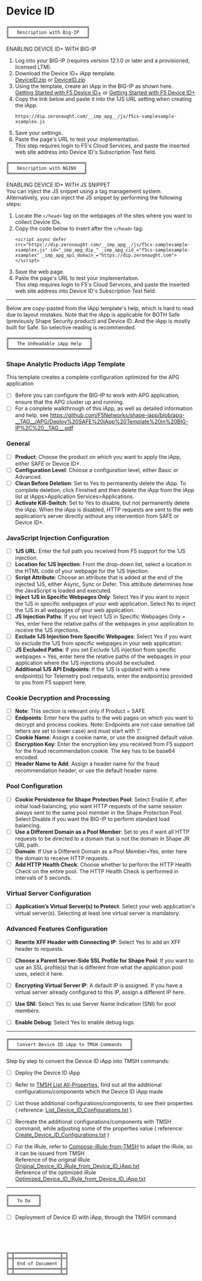 # Device ID



```
╔═════════════════════════════╗
║   Description with Big-IP   ║
╚═════════════════════════════╝
```

ENABLING DEVICE ID+ WITH BIG-IP
1. Log into your BIG-IP (requires version 12.1.0 or later and a provisioned, licensed LTM).
2. Download the Device ID+ iApp template.<br>
   [DeviceID.zip](https://safe-iapp-templates.s3.amazonaws.com/DeviceID.zip) or [DeviceID.zip](DeviceID.zip)
3. Using the template, create an iApp in the BIG-IP as shown here.<br>
   [Getting Started with F5 Device ID+](https://clouddocs.f5.com/cloud-services/latest/f5-cloud-services-DeviceID-GettingStarted.html) or [Getting Started with F5 Device ID+](https://f5cloudservices.zendesk.com/hc/en-us/articles/360060301673-Getting-Started-with-F5-Device-ID-)
4. Copy the link below and paste it into the 1JS URL setting when creating the iApp.<br>
   ```
   https://dip.zeronaught.com/__imp_apg__/js/f5cs-samplesample-xsamplex.js
   ```
5. Save your settings.
6. Paste the page's URL to test your implementation.<br>
   This step requires login to F5's Cloud Services, and paste the inserted web site address into Device ID's Subscription Test field.



```
╔════════════════════════════╗
║   Description with NGINX   ║
╚════════════════════════════╝
```

ENABLING DEVICE ID+ WITH JS SNIPPET<br>
You can inject the JS snippet using a tag management system. Alternatively, you can inject the JS snippet by performing the following steps:
1. Locate the `</head>` tag on the webpages of the sites where you want to collect Device IDs.
2. Copy the code below to insert after the `</head>` tag:<br>
   ```
   <script async defer src="https://dip.zeronaught.com/__imp_apg__/js/f5cs-samplesample-xsamplex.js" id="_imp_apg_dip_" _imp_apg_cid_="f5cs-samplesample-xsamplex" _imp_apg_api_domain_="https://dip.zeronaught.com"></script>
   ```
3. Save the web page.
4. Paste the page's URL to test your implementation.<br>
   This step requires login to F5's Cloud Services, and paste the inserted web site address into Device ID's Subscription Test field.



***



Below are copy-pasted from the iApp template's help, which is hard to read due to layout mistakes.
Note that the iApp is applicable for BOTH Safe (previously Shape Security product) and Device ID.
And the iApp is mostly built for Safe. So selective reading is recommended.

```
╔══════════════════════════════╗
║   The UnReadable iApp Help   ║
╚══════════════════════════════╝
```

### Shape Analytic Products iApp Template

This template creates a complete configuration optimized for the APG application

- [ ] Before you can configure the BIG-IP to work with APG application, ensure that the APG cluster up and running.
- [ ] For a complete walkthrough of this iApp, as well as detailed information and help, see https://github.com/F5Networks/shape-iapp/blob/apg-__TAG__/APG/Deploy%20SAFE%20iApp%20Template%20in%20BIG-IP%2C%20__TAG__.pdf

### General

- [ ] **Product**: Choose the product on which you want to apply the iApp, either SAFE or Device ID+.
- [ ] **Configuration Level**: Choose a configuration level, either Basic or Advanced.
- [ ] **Clean Before Deletion**: Set to Yes to permanently delete the iApp. To complete deletion, click Finished and then delete the iApp from the iApp list at iApps>Application Services>Applications.
- [ ] **Activate Kill-Switch**: Set to Yes to disable, but not permanently delete the iApp. When the iApp is disabled, HTTP requests are sent to the web application’s server directly without any intervention from SAFE or Device ID+.

### JavaScript Injection Configuration

- [ ] **1JS URL**: Enter the full path you received from F5 support for the 1JS injection.
- [ ] **Location for 1JS Injection**: From the drop-down list, select a location in the HTML code of your webpage for the 1JS Injection.
- [ ] **Script Attribute**: Choose an attribute that is added at the end of the injected 1JS, either Async, Sync or Defer. This attribute determines how the JavaScript is loaded and executed.
- [ ] **Inject 1JS in Specific Webpages Only**: Select Yes if you want to inject the 1JS in specific webpages of your web application. Select No to inject the 1JS in all webpages of your web application.
- [ ] **JS Injection Paths**: If you set Inject 1JS in Specific Webpages Only = Yes, enter here the relative paths of the webpages in your application to receive the 1JS injections.
- [ ] **Exclude 1JS Injection from Specific Webpages**: Select Yes if you want to exclude the 1JS from specific webpages in your web application.
- [ ] **JS Excluded Paths**: If you set Exclude 1JS injection from specific webpages = Yes, enter here the relative paths of the webpages in your application where the 1JS injections should be excluded.
- [ ] **Additional 1JS API Endpoints**: If the 1JS is updated with a new endpoint(s) for Telemetry post requests, enter the endpoint(s) provided to you from F5 support here.

### Cookie Decryption and Processing

- [ ] **Note**: This section is relevant only if Product = SAFE.
- [ ] **Endpoints**: Enter here the paths to the web pages on which you want to decrypt and process cookies. Note: Endpoints are not case sensitive (all letters are set to lower case) and must start with ‘/’.
- [ ] **Cookie Name**: Assign a cookie name, or use the assigned default value.
- [ ] **Encryption Key**: Enter the encryption key you received from F5 support for the fraud recommendation cookie. The key has to be base64 encoded.
- [ ] **Header Name to Add**: Assign a header name for the fraud recommendation header, or use the default header name.

### Pool Configuration

- [ ] **Cookie Persistence for Shape Protection Pool**: Select Enable if, after initial load‑balancing, you want HTTP requests of the same session always sent to the same pool member in the Shape Protection Pool. Select Disable if you want the BIG-IP to perform standard load balancing.
- [ ] **Use a Different Domain as a Pool Member**: Set to yes if want all HTTP requests to be directed to a domain that is not the domain in Shape JR URL path.
- [ ] **Domain**: If Use a Different Domain as a Pool Member=Yes, enter here the domain to receive HTTP requests.
- [ ] **Add HTTP Health Check**: Choose whether to perform the HTTP Health Check on the entire pool. The HTTP Health Check is performed in intervals of 5 seconds.

### Virtual Server Configuration

- [ ] **Application’s Virtual Server(s) to Protect**: Select your web application's virtual server(s). Selecting at least one virtual server is mandatory.

### Advanced Features Configuration

- [ ] **Rewrite XFF Header with Connecting IP**: Select Yes to add an XFF header to requests.
- [ ] **Choose a Parent Server-Side SSL Profile for Shape Pool**: If you want to use an SSL profile(s) that is different from what the application pool uses, select it here.
- [ ] **Encrypting Virtual Server IP**: A default IP is assigned. If you have a virtual server already configured to this IP, assign a different IP here.
- [ ] **Use SNI**: Select Yes to use Server Name Indication (SNI) for pool members.
- [ ] **Enable Debug**: Select Yes to enable debug logs.



***



```
╔═════════════════════════════════════════════╗
║   Convert Device ID iApp to TMSH Commands   ║
╚═════════════════════════════════════════════╝
```

Step by step to convert the Device ID iApp into TMSH commands:

- [ ] Deploy the Device ID iApp
- [ ] Refer to [TMSH List All-Properties](https://github.com/gjwdyk/TMSH-Notes/tree/main/Dump-ALL-Configurations), find out all the additional configurations/components which the Device ID iApp made
- [ ] List those additional configurations/components, to see their properties ( reference: [List_Device_ID_Configurations.txt](List_Device_ID_Configurations.txt) )
- [ ] Recreate the additional configurations/components with TMSH command, while adjusting some of the properties value ( reference: [Create_Device_ID_Configurations.txt](Create_Device_ID_Configurations.txt) )
- [ ] For the iRule, refer to [Compose-iRule-from-TMSH](https://github.com/gjwdyk/iRule-Notes/tree/main/Compose-iRule-from-TMSH) to adapt the iRule, so it can be issued from TMSH<br>
      Reference of the original iRule [Original_Device_ID_iRule_from_Device_ID_iApp.txt](Original_Device_ID_iRule_from_Device_ID_iApp.txt)<br>
      Reference of the optimized iRule [Optimized_Device_ID_iRule_from_Device_ID_iApp.txt](Optimized_Device_ID_iRule_from_Device_ID_iApp.txt)



***



```
╔═══════════╗
║   To Do   ║
╚═══════════╝
```

- [ ] Deployment of Device ID with iApp, through the TMSH command



<br><br><br>
```
╔═╦═════════════════╦═╗
╠═╬═════════════════╬═╣
║ ║ End of Document ║ ║
╠═╬═════════════════╬═╣
╚═╩═════════════════╩═╝
```
<br><br><br>


